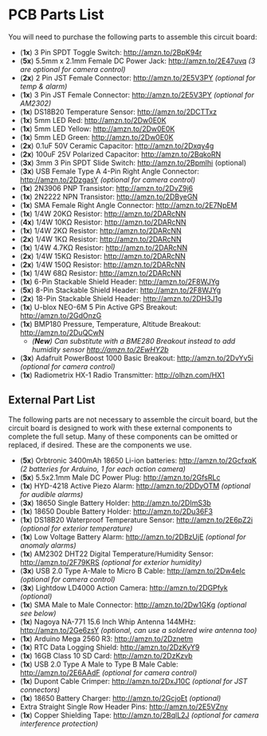 # PCB Parts List
You will need to purchase the following parts to assemble this circuit board:

- (**1x**) 3 Pin SPDT Toggle Switch: http://amzn.to/2BpK94r
- (**5x**) 5.5mm x 2.1mm Female DC Power Jack: http://amzn.to/2E47uvq *(3 are optional for camera control)*
- (**2x**) 2 Pin JST Female Connector: http://amzn.to/2E5V3PY *(optional for temp & alarm)*
- (**1x**) 3 Pin JST Female Connector: http://amzn.to/2E5V3PY *(optional for AM2302)*
- (**1x**) DS18B20 Temperature Sensor: http://amzn.to/2DCTTxz
- (**1x**) 5mm LED Red: http://amzn.to/2Dw0E0K
- (**1x**) 5mm LED Yellow: http://amzn.to/2Dw0E0K
- (**1x**) 5mm LED Green: http://amzn.to/2Dw0E0K
- (**2x**) 0.1uF 50V Ceramic Capacitor: http://amzn.to/2Dxqy4g
- (**2x**) 100uF 25V Polarized Capacitor: http://amzn.to/2BqkoRN
- (**3x**) 3mm 3 Pin SPDT Slide Switch: http://amzn.to/2Bpmlhi (optional)
- (**3x**) USB Female Type A 4-Pin Right Angle Connector: http://amzn.to/2DzgasY *(optional for camera control)*
- (**1x**) 2N3906 PNP Transistor: http://amzn.to/2DvZ9j6
- (**1x**) 2N2222 NPN Transistor: http://amzn.to/2DByeGN
- (**1x**) SMA Female Right Angle Connector: http://amzn.to/2E7NpEM
- (**1x**) 1/4W 20KΩ Resistor: http://amzn.to/2DARcNN
- (**4x**) 1/4W 10KΩ Resistor: http://amzn.to/2DARcNN
- (**1x**) 1/4W 2KΩ Resistor: http://amzn.to/2DARcNN
- (**2x**) 1/4W 1KΩ Resistor: http://amzn.to/2DARcNN
- (**1x**) 1/4W 4.7KΩ Resistor: http://amzn.to/2DARcNN
- (**2x**) 1/4W 15KΩ Resistor: http://amzn.to/2DARcNN
- (**2x**) 1/4W 150Ω Resistor: http://amzn.to/2DARcNN
- (**1x**) 1/4W 68Ω Resistor: http://amzn.to/2DARcNN
- (**1x**) 6-Pin Stackable Shield Header: http://amzn.to/2F8WJYg
- (**5x**) 8-Pin Stackable Shield Header: http://amzn.to/2F8WJYg
- (**2x**) 18-Pin Stackable Shield Header: http://amzn.to/2DH3J1g
- (**1x**) U-blox NEO-6M 5 Pin Active GPS Breakout: http://amzn.to/2GdOnzG
- (**1x**) BMP180 Pressure, Temperature, Altitude Breakout: http://amzn.to/2DuQCwN 
   - *(**New**) Can substitute with a BME280 Breakout instead to add humidity sensor http://amzn.to/2EwHY2b*
- (**3x**) Adafruit PowerBoost 1000 Basic Breakout: http://amzn.to/2DvYv5i *(optional for camera control)*
- (**1x**) Radiometrix HX-1 Radio Transmitter: http://olhzn.com/HX1

## External Part List
The following parts are not necessary to assemble the circuit board, but the circuit board is designed to work with these external components to complete the full setup.  Many of these components can be omitted or replaced, if desired. These are the components we use.

- (**5x**) Orbtronic 3400mAh 18650 Li-ion batteries: http://amzn.to/2GcfxqK *(2 batteries for Arduino, 1 for each action camera)*
- (**5x**) 5.5x2.1mm Male DC Power Plug: http://amzn.to/2GfsRLc
- (**1x**) HYD-4218 Active Piezo Alarm: http://amzn.to/2DDyOTM *(optional for audible alarms)*
- (**3x**) 18650 Single Battery Holder: http://amzn.to/2DImS3b
- (**1x**) 18650 Double Battery Holder: http://amzn.to/2Du36F3
- (**1x**) DS18B20 Waterproof Temperature Sensor: http://amzn.to/2E6pZ2i *(optional for exterior temperature)*
- (**1x**) Low Voltage Battery Alarm: http://amzn.to/2DBzUjE *(optional for anomaly alarms)*
- (**1x**) AM2302 DHT22 Digital Temperature/Humidity Sensor: http://amzn.to/2F79KRS *(optional for exterior humidity)*
- (**3x**) USB 2.0 Type A-Male to Micro B Cable: http://amzn.to/2Dw4eIc *(optional for camera control)*
- (**3x**) Lightdow LD4000 Action Camera: http://amzn.to/2DGPfyk *(optional)*
- (**1x**) SMA Male to Male Connector: http://amzn.to/2Dw1GKg *(optional see below)*
- (**1x**) Nagoya NA-771 15.6 Inch Whip Antenna 144MHz: http://amzn.to/2Ge6zsY *(optional, can use a soldered wire antenna too)*
- (**1x**) Arduino Mega 2560 R3: http://amzn.to/2Dznetm
- (**1x**) RTC Data Logging Shield: http://amzn.to/2DzKyY9
- (**1x**) 16GB Class 10 SD Card: http://amzn.to/2DzKzvb
- (**1x**) USB 2.0 Type A Male to Type B Male Cable: http://amzn.to/2E6AAdF *(optional for camera control)*
- (**1x**) Dupont Cable Crimper: http://amzn.to/2DxJ10C *(optional for JST connectors)*
- (**1x**) 18650 Battery Charger: http://amzn.to/2GcjoEt *(optional)*
- Extra Straight Single Row Header Pins: http://amzn.to/2E5VZny
- (**1x**) Copper Shielding Tape: http://amzn.to/2BqlL2J *(optional for camera interference protection)*
